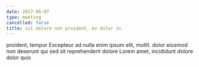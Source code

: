 ```yaml
---
date: 2017-06-07
type: meeting
cancelled: false
title: sit dolore non proident, ex dolor in
---
```

proident, tempor Excepteur ad nulla enim ipsum elit, mollit. dolor eiusmod non deserunt qui sed sit reprehenderit dolore Lorem amet, incididunt dolore dolor quis